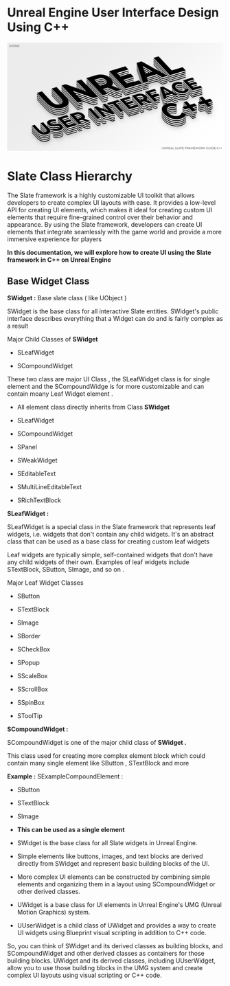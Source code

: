 # Unreal Engine User Interface Design Using C++
![](Images/Unreal_UI_1200x600.png)
# Slate Class Hierarchy

  

The Slate framework is a highly customizable UI toolkit that allows developers to create complex UI layouts with ease. It provides a low-level API for creating UI elements, which makes it ideal for creating custom UI elements that require fine-grained control over their behavior and appearance. By using the Slate framework, developers can create UI elements that integrate seamlessly with the game world and provide a more immersive experience for players

  

**In this documentation, we will explore how to create UI using the Slate framework in C++ on Unreal Engine**

  ## Base Widget Class

**SWidget :** Base slate class ( like UObject )

  

SWidget is the base class for all interactive Slate entities. SWidget's public interface describes everything that a Widget can do and is fairly complex as a result

  

  

Major Child Classes of **SWidget**

  

- SLeafWidget

- SCompoundWidget

  

These two class are major UI Class , the SLeafWidget class is for single element and the SCompoundWidge is for more customizable and can contain moany Leaf Widget element .

  

- All element class directly inherits from Class **SWidget**

- SLeafWidget

- SCompoundWidget

- SPanel

- SWeakWidget

- SEditableText

- SMultiLineEditableText

- SRichTextBlock

  

**SLeafWidget :**

  

SLeafWidget is a special class in the Slate framework that represents leaf widgets, i.e. widgets that don't contain any child widgets. It's an abstract class that can be used as a base class for creating custom leaf widgets

  

Leaf widgets are typically simple, self-contained widgets that don't have any child widgets of their own. Examples of leaf widgets include STextBlock, SButton, SImage, and so on .

  

Major Leaf Widget Classes

  

- SButton

- STextBlock

- SImage

- SBorder

- SCheckBox

- SPopup

- SScaleBox

- SScrollBox

- SSpinBox

- SToolTip

  

**SCompoundWidget :**

  

SCompoundWidget is one of the major child class of **SWidget .**

  

This class used for creating more complex element block which could contain many single element like SButton , STextBlock and more

  

**Example :** SExampleCompoundElement :

  

- SButton

- STextBlock

- SImage

- **This can be used as a single element**

- SWidget is the base class for all Slate widgets in Unreal Engine.

- Simple elements like buttons, images, and text blocks are derived directly from SWidget and represent basic building blocks of the UI.

- More complex UI elements can be constructed by combining simple elements and organizing them in a layout using SCompoundWidget or other derived classes.

- UWidget is a base class for UI elements in Unreal Engine's UMG (Unreal Motion Graphics) system.

- UUserWidget is a child class of UWidget and provides a way to create UI widgets using Blueprint visual scripting in addition to C++ code.

  

So, you can think of SWidget and its derived classes as building blocks, and SCompoundWidget and other derived classes as containers for those building blocks. UWidget and its derived classes, including UUserWidget, allow you to use those building blocks in the UMG system and create complex UI layouts using visual scripting or C++ code.
